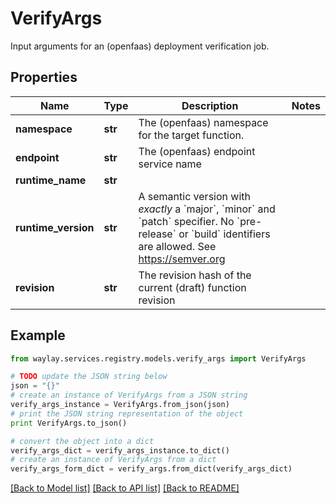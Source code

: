 # VerifyArgs

Input arguments for an (openfaas) deployment verification job.

## Properties

Name | Type | Description | Notes
------------ | ------------- | ------------- | -------------
**namespace** | **str** | The (openfaas) namespace for the target function. | 
**endpoint** | **str** | The (openfaas) endpoint service name | 
**runtime_name** | **str** |  | 
**runtime_version** | **str** | A semantic version with _exactly_ a &#x60;major&#x60;, &#x60;minor&#x60; and &#x60;patch&#x60; specifier. No &#x60;pre-release&#x60; or &#x60;build&#x60; identifiers are allowed. See https://semver.org | 
**revision** | **str** | The revision hash of the current (draft) function revision | 

## Example

```python
from waylay.services.registry.models.verify_args import VerifyArgs

# TODO update the JSON string below
json = "{}"
# create an instance of VerifyArgs from a JSON string
verify_args_instance = VerifyArgs.from_json(json)
# print the JSON string representation of the object
print VerifyArgs.to_json()

# convert the object into a dict
verify_args_dict = verify_args_instance.to_dict()
# create an instance of VerifyArgs from a dict
verify_args_form_dict = verify_args.from_dict(verify_args_dict)
```
[[Back to Model list]](../README.md#documentation-for-models) [[Back to API list]](../README.md#documentation-for-api-endpoints) [[Back to README]](../README.md)



